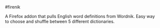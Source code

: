 #firenik

A Firefox addon that pulls English word definitions from Wordnik. Easy way to choose and shuffle between 5 different dictionaries. 
